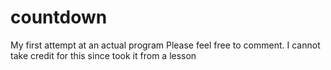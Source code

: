 # countdown
My first attempt at an actual program
Please feel free to comment. 
I cannot take credit for this since 
took it from a lesson
